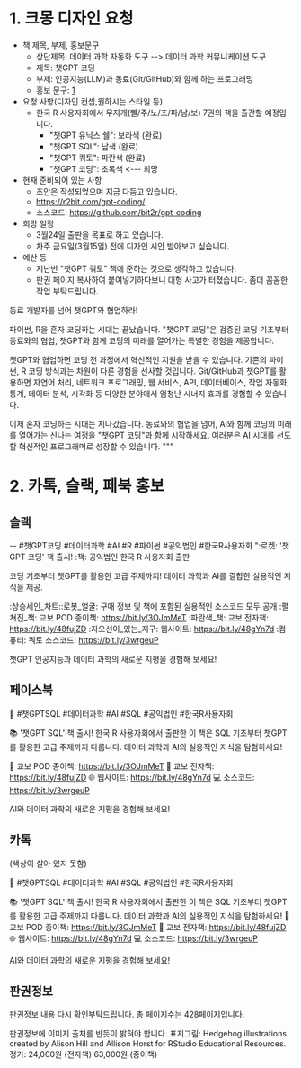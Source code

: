 # 1. 크몽 디자인 요청

- 책 제목, 부제, 홍보문구
  - 상단제목: 데이터 과학 자동화 도구 --> 데이터 과학 커뮤니케이션 도구
  - 제목: 챗GPT 코딩
  - 부제: 인공지능(LLM)과 동료(Git/GitHub)와 함께 하는 프로그래밍
  - 홍보 문구: [1]
- 요청 사항(디자인 컨셉,원하시는 스타일 등)
  - 한국 R 사용자회에서 무지개(빨/주/노/초/파/남/보) 7권의 책을 출간할 예정입니다. 
    - "챗GPT 유닉스 쉘": 보라색 (완료)
    - "챗GPT SQL": 남색 (완료)
    - "챗GPT 쿼토": 파란색 (완료)
    - "챗GPT 코딩": 초록색 <--- 희망
- 현재 준비되어 있는 사항
  - 초안은 작성되었으며 지금 다듬고 있습니다. 
  - https://r2bit.com/gpt-coding/
  - 소스코드: https://github.com/bit2r/gpt-coding
- 희망 일정
  - 3월24일 출판을 목표로 하고 있습니다.
  - 차주 금요일(3월15일) 전에 디자인 시안 받아보고 싶습니다.  
- 예산 등
  - 지난번 "챗GPT 쿼토" 책에 준하는 것으로 생각하고 있습니다.
  - 판권 페이지 복사하여 붙여넣기하다보니 대형 사고가 터졌습니다. 좀더 꼼꼼한 작업 부탁드립니다.

[1]: """
동료 개발자를 넘어 챗GPT와 협업하라!

파이썬, R을 혼자 코딩하는 시대는 끝났습니다. 
"챗GPT 코딩"은 검증된 코딩 기초부터 동료와의 협업, 챗GPT와 함께 코딩의 미래를 열어가는 특별한 경험을 제공합니다.

챗GPT와 협업하면 코딩 전 과정에서 혁신적인 지원을 받을 수 있습니다. 
기존의 파이썬, R 코딩 방식과는 차원이 다른 경험을 선사할 것입니다. 
Git/GitHub과 챗GPT를 활용하면 자연어 처리, 네트워크 프로그래밍, 웹 서비스, API, 데이터베이스, 작업 자동화, 통계, 데이터 분석, 시각화 등 다양한 분야에서 엄청난 시너지 효과를 경험할 수 있습니다.

이제 혼자 코딩하는 시대는 지나갔습니다. 동료와의 협업을 넘어, AI와 함께 코딩의 미래를 열어가는 신나는 여정을 "챗GPT 코딩"과 함께 시작하세요. 
여러분은 AI 시대를 선도할 혁신적인 프로그래머로 성장할 수 있습니다.
"""

# 2. 카톡, 슬랙, 페북 홍보

## 슬랙

-- #챗GPT코딩 #데이터과학 #AI #R #파이썬 #공익법인 #한국R사용자회
":로켓: '챗GPT 코딩' 책 출시!
:책: 공익법인 한국 R 사용자회 출판

코딩 기초부터 챗GPT를 활용한 고급 주제까지! 데이터 과학과 AI를 결합한 실용적인 지식을 제공.

:상승세인_차트::로봇_얼굴: 구매 정보 및 책에 포함된 실용적인 소스코드 모두 공개
:펼쳐진_책: 교보 POD 종이책: https://bit.ly/3OJmMeT
:파란색_책: 교보 전자책: https://bit.ly/48fujZD
:자오선이_있는_지구: 웹사이트: https://bit.ly/48gYn7d
:컴퓨터: 쿼토 소스코드: https://bit.ly/3wrgeuP

챗GPT 인공지능과 데이터 과학의 새로운 지평을 경험해 보세요!

## 페이스북

🚀 #챗GPTSQL #데이터과학 #AI #SQL #공익법인 #한국R사용자회

📚 '챗GPT SQL' 책 출시! 한국 R 사용자회에서 출판한 이 책은 SQL 기초부터 챗GPT를 활용한 고급 주제까지 다룹니다. 데이터 과학과 AI의 실용적인 지식을 탐험하세요!

📘 교보 POD 종이책: https://bit.ly/3OJmMeT
📗 교보 전자책: https://bit.ly/48fujZD
🌐 웹사이트: https://bit.ly/48gYn7d
💻 소스코드: https://bit.ly/3wrgeuP

AI와 데이터 과학의 새로운 지평을 경험해 보세요!

## 카톡

(색상이 살아 있지 못함)

🚀 #챗GPTSQL #데이터과학 #AI #SQL #공익법인 #한국R사용자회

📚 '챗GPT SQL' 책 출시! 한국 R 사용자회에서 출판한 이 책은 SQL 기초부터 챗GPT를 활용한 고급 주제까지 다룹니다. 데이터 과학과 AI의 실용적인 지식을 탐험하세요!
📘 교보 POD 종이책: https://bit.ly/3OJmMeT
📗 교보 전자책: https://bit.ly/48fujZD
🌐 웹사이트: https://bit.ly/48gYn7d
💻 소스코드: https://bit.ly/3wrgeuP

AI와 데이터 과학의 새로운 지평을 경험해 보세요!

## 판권정보

판권정보 내용 다시 확인부탁드립니다.
총 페이지수는 428페이지입니다. 

판권정보에 이미지 출처를 반듯이 밝혀야 합니다. 
표지그림: Hedgehog illustrations created by Alison Hill and Allison Horst for RStudio Educational Resources.
정가: 24,000원 (전자책) 63,000원 (종이책)

